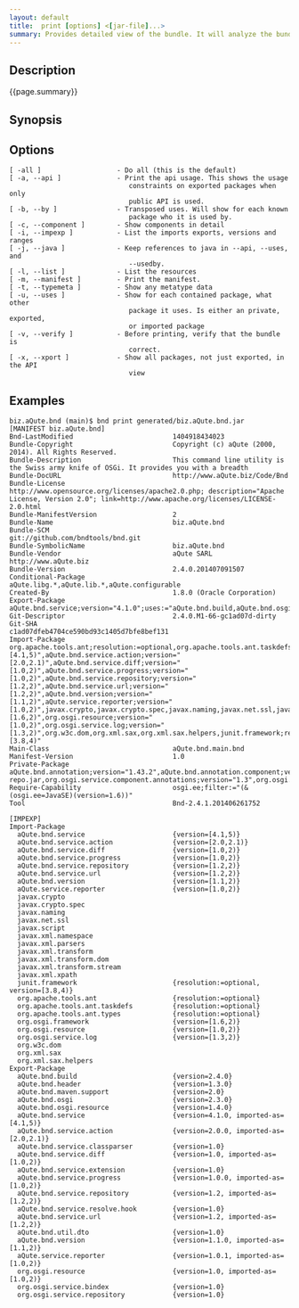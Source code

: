 ```yaml
---
layout: default
title:  print [options] <[jar-file]...>
summary: Provides detailed view of the bundle. It will analyze the bundle and then show its contents from different perspectives. If no options are specified, prints the manifest. 
---
```


## Description

{{page.summary}}

## Synopsis

## Options
    [ -all ]                   - Do all (this is the default)
    [ -a, --api ]              - Print the api usage. This shows the usage
                                  constraints on exported packages when only
                                  public API is used.
    [ -b, --by ]               - Transposed uses. Will show for each known
                                  package who it is used by.
    [ -c, --component ]        - Show components in detail
    [ -i, --impexp ]           - List the imports exports, versions and ranges
    [ -j, --java ]             - Keep references to java in --api, --uses, and
                                  --usedby.
    [ -l, --list ]             - List the resources
    [ -m, --manifest ]         - Print the manifest.
    [ -t, --typemeta ]         - Show any metatype data
    [ -u, --uses ]             - Show for each contained package, what other
                                  package it uses. Is either an private, exported,
                                  or imported package
    [ -v, --verify ]           - Before printing, verify that the bundle is
                                  correct.
    [ -x, --xport ]            - Show all packages, not just exported, in the API
                                  view

## Examples

    biz.aQute.bnd (main)$ bnd print generated/biz.aQute.bnd.jar 
    [MANIFEST biz.aQute.bnd]
    Bnd-LastModified                         1404918434023                           
    Bundle-Copyright                         Copyright (c) aQute (2000, 2014). All Rights Reserved.
    Bundle-Description                       This command line utility is the Swiss army knife of OSGi. It provides you with a breadth
    Bundle-DocURL                            http://www.aQute.biz/Code/Bnd           
    Bundle-License                           http://www.opensource.org/licenses/apache2.0.php; description="Apache License, Version 2.0"; link=http://www.apache.org/licenses/LICENSE-2.0.html
    Bundle-ManifestVersion                   2                                       
    Bundle-Name                              biz.aQute.bnd                           
    Bundle-SCM                               git://github.com/bndtools/bnd.git       
    Bundle-SymbolicName                      biz.aQute.bnd                           
    Bundle-Vendor                            aQute SARL http://www.aQute.biz         
    Bundle-Version                           2.4.0.201407091507                      
    Conditional-Package                      aQute.libg.*,aQute.lib.*,aQute.configurable
    Created-By                               1.8.0 (Oracle Corporation)              
    Export-Package                           aQute.bnd.service;version="4.1.0";uses:="aQute.bnd.build,aQute.bnd.osgi,aQute.bnd.version,aQute.service.reporter",aQute.bnd.service.action;version="2.0.0";uses:="aQute.bnd.build",aQute.bnd.service.classparser;version="1.0";uses:="aQute.bnd.osgi",aQute.bnd.service.diff;version="1.0";uses:="aQute.bnd.osgi",aQute.bnd.service.extension;version="1.0";uses:="aQute.bnd.build",aQute.bnd.service.progress;version="1.0.0",aQute.bnd.service.repository;version="1.2";uses:="aQute.bnd.service,aQute.bnd.version,aQute.service.reporter,org.osgi.resource",aQute.bnd.service.resolve.hook;version="1.0";uses:="org.osgi.resource",aQute.bnd.service.url;version="1.2",aQute.bnd.header;version="1.3.0";uses:="aQute.bnd.version,aQute.service.reporter",aQute.bnd.osgi;version="2.3.0";uses:="aQute.bnd.build,aQute.bnd.header,aQute.bnd.service,aQute.bnd.util.dto,aQute.bnd.version,aQute.service.reporter",aQute.bnd.build;version="2.4.0";uses:="aQute.bnd.maven.support,aQute.bnd.osgi,aQute.bnd.service,aQute.bnd.service.action,aQute.bnd.version,aQute.service.reporter",aQute.bnd.version;version="1.1.0",aQute.bnd.maven.support;version="2.0";uses:="aQute.bnd.service,aQute.bnd.version,aQute.service.reporter,javax.xml.xpath,org.w3c.dom",org.osgi.service.bindex;version="1.0",aQute.service.reporter;version="1.0.1",aQute.bnd.osgi.resource;version="1.4.0";uses:="aQute.bnd.header,aQute.bnd.util.dto,org.osgi.resource",org.osgi.service.repository;version="1.0";uses:="org.osgi.resource",org.osgi.resource;version="1.0",aQute.bnd.util.dto;version="1.0"
    Git-Descriptor                           2.4.0.M1-66-gc1ad07d-dirty              
    Git-SHA                                  c1ad07dfeb4704ce590bd93c1405d7bfe8bef131
    Import-Package                           org.apache.tools.ant;resolution:=optional,org.apache.tools.ant.taskdefs;resolution:=optional,org.apache.tools.ant.types;resolution:=optional,aQute.bnd.service;version="[4.1,5)",aQute.bnd.service.action;version="[2.0,2.1)",aQute.bnd.service.diff;version="[1.0,2)",aQute.bnd.service.progress;version="[1.0,2)",aQute.bnd.service.repository;version="[1.2,2)",aQute.bnd.service.url;version="[1.2,2)",aQute.bnd.version;version="[1.1,2)",aQute.service.reporter;version="[1.0,2)",javax.crypto,javax.crypto.spec,javax.naming,javax.net.ssl,javax.script,javax.xml.namespace,javax.xml.parsers,javax.xml.transform,javax.xml.transform.dom,javax.xml.transform.stream,javax.xml.xpath,org.osgi.framework;version="[1.6,2)",org.osgi.resource;version="[1.0,2)",org.osgi.service.log;version="[1.3,2)",org.w3c.dom,org.xml.sax,org.xml.sax.helpers,junit.framework;resolution:=optional;version="[3.8,4)"
    Main-Class                               aQute.bnd.main.bnd                      
    Manifest-Version                         1.0                                     
    Private-Package                          aQute.bnd.annotation;version="1.43.2",aQute.bnd.annotation.component;version="1.43.1",aQute.bnd.annotation.headers;version="1.0",aQute.bnd.annotation.licenses;version="1.0",aQute.bnd.annotation.metatype;version="1.44.1",aQute.bnd.ant,aQute.bnd.build.model;version="2.6.0",aQute.bnd.build.model.clauses;version=2,aQute.bnd.build.model.conversions,aQute.bnd.compatibility,aQute.bnd.component,aQute.bnd.component.error;version="1.0.0",aQute.bnd.differ;version="1.1.0",aQute.bnd.enroute.commands,aQute.bnd.filerepo;version="1.0",aQute.bnd.gradle,aQute.bnd.help;version="1.1",aQute.bnd.indexer,aQute.bnd.indexer.analyzers,aQute.bnd.main;version="0.9",aQute.bnd.make,aQute.bnd.make.calltree,aQute.bnd.make.component,aQute.bnd.make.coverage,aQute.bnd.make.metatype,aQute.bnd.maven,aQute.bnd.obr,aQute.bnd.osgi.eclipse,aQute.bnd.properties;version="2.0",aQute.bnd.resource.repository,aQute.bnd.signing,aQute.bnd.testing;version="1.0",aQute.bnd.url;version="1.0",aQute.configurable;version="1.0.0",aQute.lib.deployer,embedded-repo.jar,org.osgi.service.component.annotations;version="1.3",org.osgi.service.coordinator;version="1.0",templates,aQute.lib.base64;version="1.2.0",aQute.lib.collections;version="1.2.0",aQute.lib.converter;version="2.0.1",aQute.lib.filter;version="1.1.0",aQute.lib.getopt;version="1.0.0",aQute.lib.hex;version="1.1.0",aQute.lib.io;version="1.4.0",aQute.lib.json;version="3.0.0",aQute.lib.justif;version="1.1.0",aQute.lib.persistentmap;version="1.1.0",aQute.lib.settings;version="1.2.0",aQute.lib.strings;version="1.1.0",aQute.lib.tag;version="1.1",aQute.libg.classdump;version="1.0",aQute.libg.command;version="3.0.0",aQute.libg.cryptography;version="1.1.0",aQute.libg.filelock;version="1.0.0",aQute.libg.filters;version="1.0",aQute.libg.forker;version="1.0",aQute.libg.generics;version="1.0",aQute.libg.glob;version="1.1.1",aQute.libg.map;version="1.2.0",aQute.libg.qtokens;version="1.0",aQute.libg.reporter;version="1.5",aQute.libg.sed;version="1.1.0",aQute.libg.tuple;version="1.0",aQute.lib.markdown
    Require-Capability                       osgi.ee;filter:="(&(osgi.ee=JavaSE)(version=1.6))"
    Tool                                     Bnd-2.4.1.201406261752                  

    [IMPEXP]
    Import-Package
      aQute.bnd.service                      {version=[4.1,5)}
      aQute.bnd.service.action               {version=[2.0,2.1)}
      aQute.bnd.service.diff                 {version=[1.0,2)}
      aQute.bnd.service.progress             {version=[1.0,2)}
      aQute.bnd.service.repository           {version=[1.2,2)}
      aQute.bnd.service.url                  {version=[1.2,2)}
      aQute.bnd.version                      {version=[1.1,2)}
      aQute.service.reporter                 {version=[1.0,2)}
      javax.crypto                           
      javax.crypto.spec                      
      javax.naming                           
      javax.net.ssl                          
      javax.script                           
      javax.xml.namespace                    
      javax.xml.parsers                      
      javax.xml.transform                    
      javax.xml.transform.dom                
      javax.xml.transform.stream             
      javax.xml.xpath                        
      junit.framework                        {resolution:=optional, version=[3.8,4)}
      org.apache.tools.ant                   {resolution:=optional}
      org.apache.tools.ant.taskdefs          {resolution:=optional}
      org.apache.tools.ant.types             {resolution:=optional}
      org.osgi.framework                     {version=[1.6,2)}
      org.osgi.resource                      {version=[1.0,2)}
      org.osgi.service.log                   {version=[1.3,2)}
      org.w3c.dom                            
      org.xml.sax                            
      org.xml.sax.helpers                    
    Export-Package
      aQute.bnd.build                        {version=2.4.0}
      aQute.bnd.header                       {version=1.3.0}
      aQute.bnd.maven.support                {version=2.0}
      aQute.bnd.osgi                         {version=2.3.0}
      aQute.bnd.osgi.resource                {version=1.4.0}
      aQute.bnd.service                      {version=4.1.0, imported-as=[4.1,5)}
      aQute.bnd.service.action               {version=2.0.0, imported-as=[2.0,2.1)}
      aQute.bnd.service.classparser          {version=1.0}
      aQute.bnd.service.diff                 {version=1.0, imported-as=[1.0,2)}
      aQute.bnd.service.extension            {version=1.0}
      aQute.bnd.service.progress             {version=1.0.0, imported-as=[1.0,2)}
      aQute.bnd.service.repository           {version=1.2, imported-as=[1.2,2)}
      aQute.bnd.service.resolve.hook         {version=1.0}
      aQute.bnd.service.url                  {version=1.2, imported-as=[1.2,2)}
      aQute.bnd.util.dto                     {version=1.0}
      aQute.bnd.version                      {version=1.1.0, imported-as=[1.1,2)}
      aQute.service.reporter                 {version=1.0.1, imported-as=[1.0,2)}
      org.osgi.resource                      {version=1.0, imported-as=[1.0,2)}
      org.osgi.service.bindex                {version=1.0}
      org.osgi.service.repository            {version=1.0}
